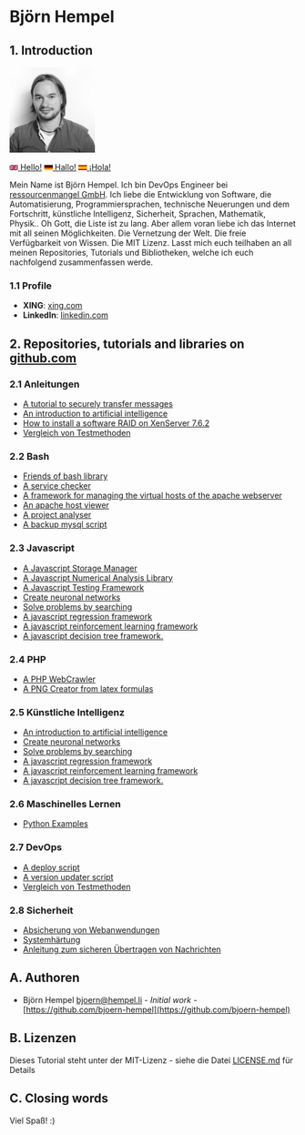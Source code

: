 # Björn Hempel

## 1. Introduction

<img src="images/bjoern-hempel.jpg" width="150">

[<img src="images/english.png" width="15"> Hello!](README.md) [<img src="images/german.png" width="15"> Hallo!](README.de.md) [<img src="images/spanish.png" width="15"> ¡Hola!](README.es.md)

Mein Name ist Björn Hempel. Ich bin DevOps Engineer bei [ressourcenmangel GmbH](https://www.ressourcenmangel.de/startseite.html). Ich liebe die Entwicklung von Software, die Automatisierung, Programmiersprachen, technische Neuerungen und dem Fortschritt, künstliche Intelligenz, Sicherheit, Sprachen, Mathematik, Physik.. Oh Gott, die Liste ist zu lang. Aber allem voran liebe ich das Internet mit all seinen Möglichkeiten. Die Vernetzung der Welt. Die freie Verfügbarkeit von Wissen. Die MIT Lizenz. Lasst mich euch teilhaben an all meinen Repositories, Tutorials und Bibliotheken, welche ich euch nachfolgend zusammenfassen werde.

### 1.1 Profile

* **XING**: [xing.com](https://www.xing.com/profile/Bjoern_Hempel14)
* **LinkedIn**: [linkedin.com](https://www.linkedin.com/in/bjoernhempel)

## 2. Repositories, tutorials and libraries on [github.com](https://github.com/bjoern-hempel)

### 2.1 Anleitungen

* [A tutorial to securely transfer messages](https://github.com/friends-of-tutorials/securely-transfer-messages)
* [An introduction to artificial intelligence](https://github.com/friends-of-ai/an-introduction-to-artificial-intelligence)
* [How to install a software RAID on XenServer 7.6.2](https://github.com/friends-of-tutorials/xen-software-raid)
* [Vergleich von Testmethoden](https://github.com/friends-of-tutorials/comparison-of-test-methods)

### 2.2 Bash

* [Friends of bash library](https://github.com/bjoern-hempel/friends-of-bash)
* [A service checker](https://github.com/bjoern-hempel/service-checker)
* [A framework for managing the virtual hosts of the apache webserver](https://github.com/bjoern-hempel/apache-virtual-host-manager/tree/master)
* [An apache host viewer](https://github.com/bjoern-hempel/apache-host-viewer)
* [A project analyser](https://github.com/bjoern-hempel/project-analyser)
* [A backup mysql script](https://github.com/bjoern-hempel/backup-mysql)

### 2.3 Javascript

* [A Javascript Storage Manager](https://github.com/bjoern-hempel/js-storage-manager)
* [A Javascript Numerical Analysis Library](https://github.com/bjoern-hempel/js-analysis)
* [A Javascript Testing Framework](https://github.com/bjoern-hempel/js-testing-framework)
* [Create neuronal networks](https://github.com/friends-of-ai/create-neuronal-networks)
* [Solve problems by searching](https://github.com/friends-of-ai/solve-problems-by-searching)
* [A javascript regression framework](https://github.com/bjoern-hempel/js-regression-framework)
* [A javascript reinforcement learning framework](https://github.com/bjoern-hempel/js-reinforcement-learning-framework)
* [A javascript decision tree framework.](https://github.com/bjoern-hempel/js-decision-tree-framework)

### 2.4 PHP

* [A PHP WebCrawler](https://github.com/bjoern-hempel/php-web-crawler)
* [A PNG Creator from latex formulas](https://github.com/bjoern-hempel/php-latex-2-png)

### 2.5 Künstliche Intelligenz

* [An introduction to artificial intelligence](https://github.com/friends-of-ai/an-introduction-to-artificial-intelligence)
* [Create neuronal networks](https://github.com/friends-of-ai/create-neuronal-networks)
* [Solve problems by searching](https://github.com/friends-of-ai/solve-problems-by-searching)
* [A javascript regression framework](https://github.com/bjoern-hempel/js-regression-framework)
* [A javascript reinforcement learning framework](https://github.com/bjoern-hempel/js-reinforcement-learning-framework)
* [A javascript decision tree framework.](https://github.com/bjoern-hempel/js-decision-tree-framework)

### 2.6 Maschinelles Lernen

* [Python Examples](https://github.com/friends-of-ai/python-examples)

### 2.7 DevOps

* [A deploy script](https://github.com/bjoern-hempel/bash-git-deploy)
* [A version updater script](https://github.com/bjoern-hempel/bash-git-version-updater)
* [Vergleich von Testmethoden](https://github.com/friends-of-tutorials/comparison-of-test-methods)

### 2.8 Sicherheit

* [Absicherung von Webanwendungen](https://github.com/friends-of-tutorials/web-application-security)
* [Systemhärtung](https://github.com/friends-of-tutorials/system-hardening)
* [Anleitung zum sicheren Übertragen von Nachrichten](https://github.com/friends-of-tutorials/securely-transfer-messages)

## A. Authoren

* Björn Hempel <bjoern@hempel.li> - _Initial work_ - [https://github.com/bjoern-hempel](https://github.com/bjoern-hempel)

## B. Lizenzen

Dieses Tutorial steht unter der MIT-Lizenz - siehe die Datei [LICENSE.md](/LICENSE.md) für Details

## C. Closing words

Viel Spaß! :)
